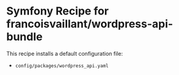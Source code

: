 # Symfony Recipe for francoisvaillant/wordpress-api-bundle

This recipe installs a default configuration file:

- `config/packages/wordpress_api.yaml`

